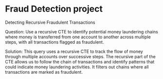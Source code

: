 # Fraud Detection project
Detecting Recursive Fraudulent Transactions

Question:
  Use a recursive CTE to identify potential money laundering chains where money is transferred from one account to another across multiple steps, with all transactions flagged as fraudulent.

Solution:
  This query uses a recursive CTE to track the flow of money through multiple accounts over successive steps. The recursive part of the CTE allows us to follow the chain of transactions and   identify patterns that could indicate money laundering activities. It filters out chains where all transactions are marked as fraudulent.
